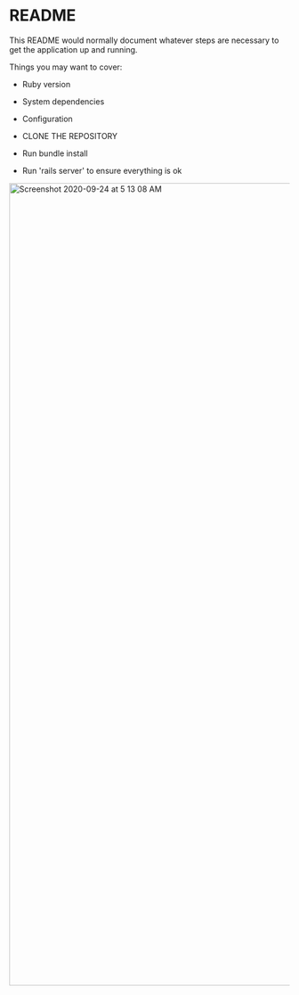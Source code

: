 # README

This README would normally document whatever steps are necessary to get the
application up and running.

Things you may want to cover:

* Ruby version

* System dependencies

* Configuration

* CLONE THE REPOSITORY

* Run bundle install

* Run 'rails server' to ensure everything is ok

<img width="1440" alt="Screenshot 2020-09-24 at 5 13 08 AM" src="https://user-images.githubusercontent.com/23318509/94085484-e48e5680-fe25-11ea-9edc-a974c080073c.png">
